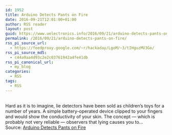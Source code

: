 ```yaml
---
id: 1952
title: Arduino Detects Pants on Fire
date: 2016-09-21T12:01:00+01:00
author: RSS reader
layout: post
guid: https://www.uelectronics.info/2016/09/21/arduino-detects-pants-on-fire/
permalink: /2016/09/21/arduino-detects-pants-on-fire/
rss_pi_source_url:
  - https://feedproxy.google.com/~r/hackaday/LgoM/~3/tIHguzMV3Go/
rss_pi_source_md5:
  - c44a9aa4d93c2e2c03761942a4fe41db
rss_pi_canonical_url:
  - my_blog
categories:
  - RSS
tags:
  - RSS
---
```

&#013;  
Hard as it is to imagine, lie detectors have been sold as children’s toys for a number of years. A simple battery-operated device clipped to your fingers and would show the conductivity of your skin. The concept — which is probably not very reliable — observers that lying causes you to…&#013;  
Source: <a href="https://feedproxy.google.com/~r/hackaday/LgoM/~3/tIHguzMV3Go/" target="_blank">Arduino Detects Pants on Fire</a>